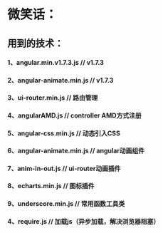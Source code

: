 # 微笑话：

## 用到的技术：
#### 1、angular.min.v1.7.3.js	// v1.7.3
#### 2、angular-animate.min.js	// v1.7.3
#### 3、ui-router.min.js		// 路由管理
#### 4、angularAMD.js			// controller AMD方式注册
#### 5、angular-css.min.js		// 动态引入CSS
#### 6、angular-animate.min.js	// angular动画组件
#### 7、anim-in-out.js			// ui-router动画插件
#### 8、echarts.min.js			// 图标插件
#### 9、underscore.min.js		// 常用函数工具类
#### 4、require.js				// 加载js（异步加载，解决浏览器阻塞）